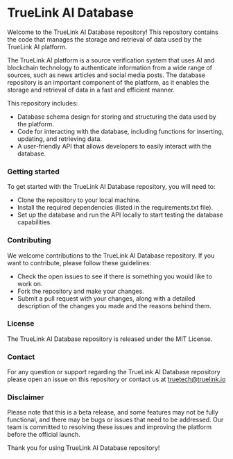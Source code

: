 # TrueLink AI Database
Welcome to the TrueLink AI Database repository! This repository contains the code that manages the storage and retrieval of data used by the TrueLink AI platform.

The TrueLink AI platform is a source verification system that uses AI and blockchain technology to authenticate information from a wide range of sources, such as news articles and social media posts. The database repository is an important component of the platform, as it enables the storage and retrieval of data in a fast and efficient manner.

This repository includes:

- Database schema design for storing and structuring the data used by the platform.
- Code for interacting with the database, including functions for inserting, updating, and retrieving data.
- A user-friendly API that allows developers to easily interact with the database.

### Getting started
To get started with the TrueLink AI Database repository, you will need to:

- Clone the repository to your local machine.
- Install the required dependencies (listed in the requirements.txt file).
- Set up the database and run the API locally to start testing the database capabilities.

### Contributing
We welcome contributions to the TrueLink AI Database repository. If you want to contribute, please follow these guidelines:

- Check the open issues to see if there is something you would like to work on.
- Fork the repository and make your changes.
- Submit a pull request with your changes, along with a detailed description of the changes you made and the reasons behind them.

### License
The TrueLink AI Database repository is released under the MIT License.

### Contact
For any question or support regarding the TrueLink AI Database repository please open an issue on this repository or contact us at truetech@truelink.io

### Disclaimer
Please note that this is a beta release, and some features may not be fully functional, and there may be bugs or issues that need to be addressed. Our team is committed to resolving these issues and improving the platform before the official launch.

Thank you for using TrueLink AI Database repository!
